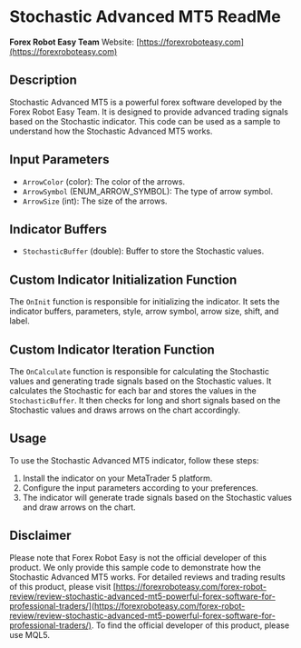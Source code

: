 # Stochastic Advanced MT5 ReadMe

**Forex Robot Easy Team**
Website: [https://forexroboteasy.com](https://forexroboteasy.com)

## Description
Stochastic Advanced MT5 is a powerful forex software developed by the Forex Robot Easy Team. It is designed to provide advanced trading signals based on the Stochastic indicator. This code can be used as a sample to understand how the Stochastic Advanced MT5 works.

## Input Parameters
- `ArrowColor` (color): The color of the arrows.
- `ArrowSymbol` (ENUM_ARROW_SYMBOL): The type of arrow symbol.
- `ArrowSize` (int): The size of the arrows.

## Indicator Buffers
- `StochasticBuffer` (double): Buffer to store the Stochastic values.

## Custom Indicator Initialization Function
The `OnInit` function is responsible for initializing the indicator. It sets the indicator buffers, parameters, style, arrow symbol, arrow size, shift, and label.

## Custom Indicator Iteration Function
The `OnCalculate` function is responsible for calculating the Stochastic values and generating trade signals based on the Stochastic values. It calculates the Stochastic for each bar and stores the values in the `StochasticBuffer`. It then checks for long and short signals based on the Stochastic values and draws arrows on the chart accordingly.

## Usage
To use the Stochastic Advanced MT5 indicator, follow these steps:
1. Install the indicator on your MetaTrader 5 platform.
2. Configure the input parameters according to your preferences.
3. The indicator will generate trade signals based on the Stochastic values and draw arrows on the chart.

## Disclaimer
Please note that Forex Robot Easy is not the official developer of this product. We only provide this sample code to demonstrate how the Stochastic Advanced MT5 works. For detailed reviews and trading results of this product, please visit [https://forexroboteasy.com/forex-robot-review/review-stochastic-advanced-mt5-powerful-forex-software-for-professional-traders/](https://forexroboteasy.com/forex-robot-review/review-stochastic-advanced-mt5-powerful-forex-software-for-professional-traders/). To find the official developer of this product, please use MQL5.

